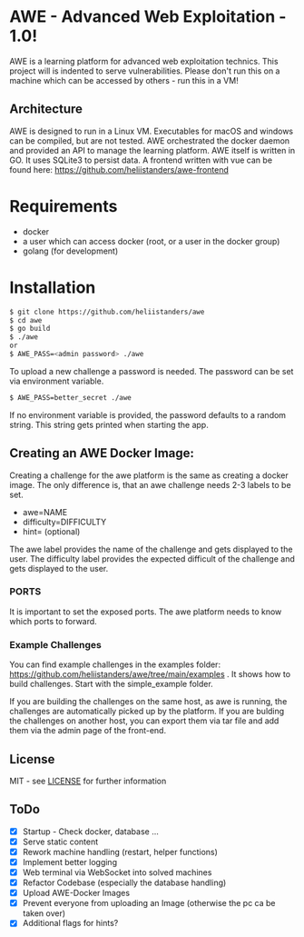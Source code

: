 # AWE - Advanced Web Exploitation - 1.0!
AWE is a learning platform for advanced web exploitation technics. 
This project will is indented to serve vulnerabilities.
Please don't run this on a machine which can be accessed by others - run this in a VM! 

## Architecture
AWE is designed to run in a Linux VM. Executables for macOS and windows can be compiled, but are not tested.
AWE orchestrated the docker daemon and provided an API to manage the learning platform.
AWE itself is written in GO. It uses SQLite3 to persist data.
A frontend written with vue can be found here: https://github.com/heliistanders/awe-frontend

# Requirements
- docker
- a user which can access docker (root, or a user in the docker group)
- golang (for development)

# Installation

```bash
$ git clone https://github.com/heliistanders/awe
$ cd awe
$ go build
$ ./awe
or
$ AWE_PASS=<admin password> ./awe
```

To upload a new challenge a password is needed. The password can be set via environment variable.
```bash
$ AWE_PASS=better_secret ./awe
```
If no environment variable is provided, the password defaults to a random string.
This string gets printed when starting the app.

## Creating an AWE Docker Image:

Creating a challenge for the awe platform is the same as creating a docker image. The only difference is, that
an awe challenge needs 2-3 labels to be set.
- awe=NAME
- difficulty=DIFFICULTY
- hint=<hint> (optional)

The awe label provides the name of the challenge and gets displayed to the user.
The difficulty label provides the expected difficult of the challenge and gets displayed to the user.

### PORTS
It is important to set the exposed ports. The awe platform needs to know which ports to forward.

### Example Challenges

You can find example challenges in the examples folder: https://github.com/heliistanders/awe/tree/main/examples . It shows how to build challenges. Start with the simple_example folder.

If you are building the challenges on the same host, as awe is running, the challenges are automatically picked up by the platform.
If you are bulding the challenges on another host, you can export them via tar file and add them via the admin page of the front-end.


## License

MIT - see [LICENSE](./LICENSE) for further information

## ToDo

- [x] Startup - Check docker, database ...
- [x] Serve static content
- [x] Rework machine handling (restart, helper functions)
- [x] Implement better logging  
- [x] Web terminal via WebSocket into solved machines
- [x] Refactor Codebase (especially the database handling)
- [x] Upload AWE-Docker Images
- [x] Prevent everyone from uploading an Image (otherwise the pc ca be taken over)
- [x] Additional flags for hints?
